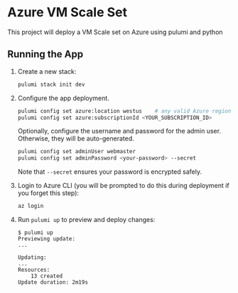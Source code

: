 # Azure VM Scale Set

This project will deploy a VM Scale set on Azure using pulumi and python

## Running the App

1. Create a new stack:

    ```bash
    pulumi stack init dev
    ```

1. Configure the app deployment.

    ```bash
    pulumi config set azure:location westus    # any valid Azure region will do
    pulumi config set azure:subscriptionId <YOUR_SUBSCRIPTION_ID>
    ```

    Optionally, configure the username and password for the admin user. Otherwise, they will be auto-generated.

    ```bash
    pulumi config set adminUser webmaster
    pulumi config set adminPassword <your-password> --secret
    ```

    Note that `--secret` ensures your password is encrypted safely.

1. Login to Azure CLI (you will be prompted to do this during deployment if you forget this step):

    ```bash
    az login
    ```

1. Run `pulumi up` to preview and deploy changes:

    ```console
    $ pulumi up
    Previewing update:
    ...

    Updating:
    ...
    Resources:
        13 created
    Update duration: 2m19s
    ```

